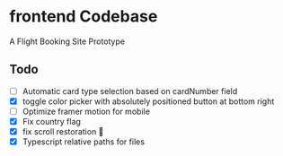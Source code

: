 # frontend Codebase

A Flight Booking Site Prototype

## Todo

- [ ] Automatic card type selection based on cardNumber field
- [x] toggle color picker with absolutely positioned button at bottom right
- [ ] Optimize framer motion for mobile
- [x] Fix country flag
- [x] fix scroll restoration :tada:
- [x] Typescript relative paths for files
